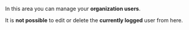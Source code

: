In this area you can manage your **organization users**.

It is **not possible** to edit or delete the **currently logged** user from here.